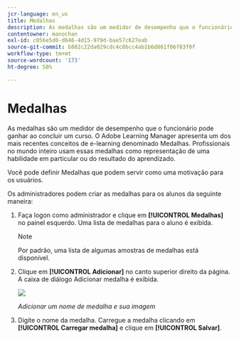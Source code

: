 ```yaml
---
jcr-language: en_us
title: Medalhas
description: As medalhas são um medidor de desempenho que o funcionário pode ganhar ao concluir um curso. O Adobe Learning Manager apresenta um dos mais recentes conceitos de e-learning denominado Medalhas. Profissionais no mundo inteiro usam essas medalhas como representação de uma habilidade em particular ou do resultado do aprendizado.
contentowner: manochan
exl-id: c056e5d0-d646-4d15-979d-bae57c627eab
source-git-commit: b882c22da029cdc4c8bcc4ab1b6d861f06f83f0f
workflow-type: tm+mt
source-wordcount: '173'
ht-degree: 58%

---
```


# Medalhas

As medalhas são um medidor de desempenho que o funcionário pode ganhar ao concluir um curso. O Adobe Learning Manager apresenta um dos mais recentes conceitos de e-learning denominado Medalhas. Profissionais no mundo inteiro usam essas medalhas como representação de uma habilidade em particular ou do resultado do aprendizado.

Você pode definir Medalhas que podem servir como uma motivação para os usuários.

Os administradores podem criar as medalhas para os alunos da seguinte maneira:

1. Faça logon como administrador e clique em **[!UICONTROL Medalhas]** no painel esquerdo. Uma lista de medalhas para o aluno é exibida.

   >[!NOTE]
   >
   >Por padrão, uma lista de algumas amostras de medalhas está disponível.

1. Clique em **[!UICONTROL Adicionar]** no canto superior direito da página. A caixa de diálogo Adicionar medalha é exibida.

   ![](assets/add-badge1.png)

   *Adicionar um nome de medalha e sua imagem*

1. Digite o nome da medalha. Carregue a medalha clicando em **[!UICONTROL Carregar medalha]** e clique em **[!UICONTROL Salvar]**.
